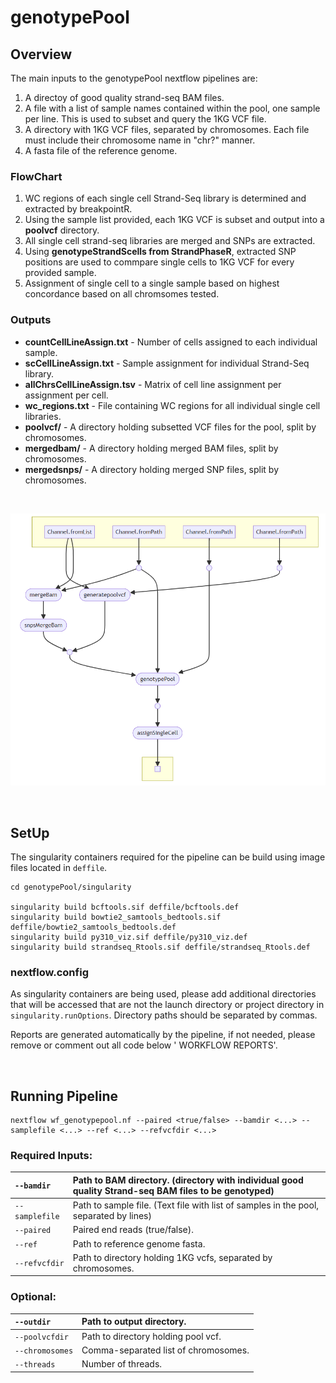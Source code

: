 # genotypePool

## Overview
The main inputs to the genotypePool nextflow pipelines are:
1. A directoy of good quality strand-seq BAM files.  
2. A file with a list of sample names contained within the pool, one sample per line. This is used to subset and query the 1KG VCF file. 
3. A directory with 1KG VCF files, separated by chromosomes. Each file must include their chromosome name in "chr?" manner. 
4. A fasta file of the reference genome.

### FlowChart
1. WC regions of each single cell Strand-Seq library is determined and extracted by breakpointR.
2. Using the sample list provided, each 1KG VCF is subset and output into a **poolvcf** directory.
3. All single cell strand-seq libraries are merged and SNPs are extracted.
4. Using **genotypeStrandScells from StrandPhaseR**, extracted SNP positions are used to commpare single cells to 1KG VCF for every provided sample.
5. Assignment of single cell to a single sample based on highest concordance based on all chromsomes tested.

### Outputs
- **countCellLineAssign.txt** - Number of cells assigned to each individual sample.
- **scCellLineAssign.txt** - Sample assignment for individual Strand-Seq library.
- **allChrsCellLineAssign.tsv** - Matrix of cell line assignment per assignment per cell.
- **wc_regions.txt** - File containing WC regions for all individual single cell libraries.
- **poolvcf/** - A directory holding subsetted VCF files for the pool, split by chromosomes.
- **mergedbam/** - A directory holding merged BAM files, split by chromosomes.
- **mergedsnps/** - A directory holding merged SNP files, split by chromosomes.

<br>

![](./genotypePool_dag.png)


<br>

## SetUp
The singularity containers required for the pipeline can be build using image files located in ```deffile```.
```
cd genotypePool/singularity

singularity build bcftools.sif deffile/bcftools.def
singularity build bowtie2_samtools_bedtools.sif deffile/bowtie2_samtools_bedtools.def
singularity build py310_viz.sif deffile/py310_viz.def
singularity build strandseq_Rtools.sif deffile/strandseq_Rtools.def
```
### nextflow.config
As singularity containers are being used, please add additional directories that will be accessed that are not the launch directory or project directory in ```singularity.runOptions```. Directory paths should be separated by commas.
<br>

Reports are generated automatically by the pipeline, if not needed, please remove or comment out all code below ' WORKFLOW REPORTS'.

<br>

## Running Pipeline
```
nextflow wf_genotypepool.nf --paired <true/false> --bamdir <...> --samplefile <...> --ref <...> --refvcfdir <...>
```
### Required Inputs:
| ```--bamdir``` |  Path to BAM directory. (directory with individual good quality Strand-seq BAM files to be genotyped) |
|:-----|:---------|
| ```--samplefile``` | Path to sample file. (Text file with list of samples in the pool, separated by lines) |
| ```--paired``` | Paired end reads (true/false).|
| ```--ref``` | Path to reference genome fasta. |
| ```--refvcfdir``` | Path to directory holding 1KG vcfs, separated by chromosomes. |


### Optional:
| ```--outdir``` |  Path to output directory. |
|:-----|:---------|
| ```--poolvcfdir``` | Path to directory holding pool vcf.|
| ```--chromosomes``` | Comma-separated list of chromosomes. |
| ```--threads``` | Number of threads. |


